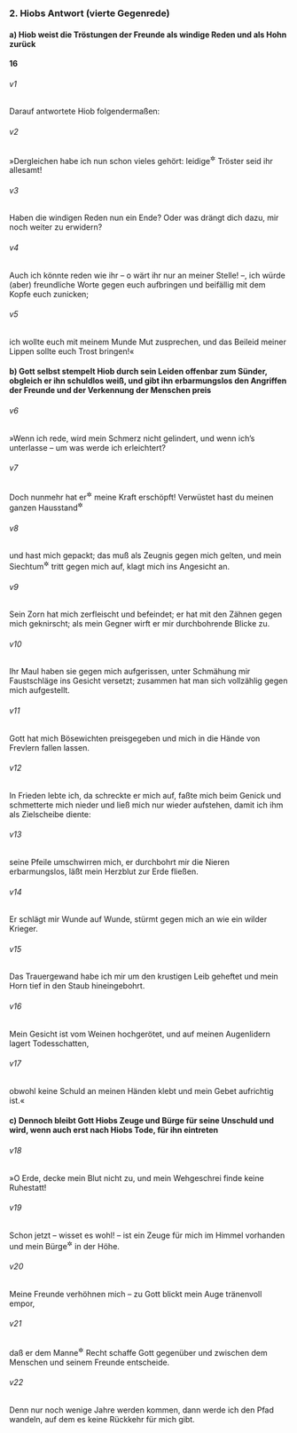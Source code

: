 ### 2. Hiobs Antwort (vierte Gegenrede)

#### a) Hiob weist die Tröstungen der Freunde als windige Reden und als Hohn zurück

__16__

###### v1
Darauf antwortete Hiob folgendermaßen:


###### v2
»Dergleichen habe ich nun schon vieles gehört: leidige<sup title="oder: elende">&#x2732;</sup>
 Tröster seid ihr allesamt!

###### v3
Haben die windigen Reden nun ein Ende? Oder was drängt dich dazu, mir noch weiter zu erwidern?

###### v4
Auch ich könnte reden wie ihr – o wärt ihr nur an meiner Stelle! –, ich würde (aber) freundliche Worte gegen euch aufbringen und beifällig mit dem Kopfe euch zunicken;

###### v5
ich wollte euch mit meinem Munde Mut zusprechen, und das Beileid meiner Lippen sollte euch Trost bringen!«

#### b) Gott selbst stempelt Hiob durch sein Leiden offenbar zum Sünder, obgleich er ihn schuldlos weiß, und gibt ihn erbarmungslos den Angriffen der Freunde und der Verkennung der Menschen preis


###### v6
»Wenn ich rede, wird mein Schmerz nicht gelindert, und wenn ich’s unterlasse – um was werde ich erleichtert?

###### v7
Doch nunmehr hat er<sup title="d.h. Gott">&#x2732;</sup>
 meine Kraft erschöpft! Verwüstet hast du meinen ganzen Hausstand<sup title="oder: Freundeskreis">&#x2732;</sup>


###### v8
und hast mich gepackt; das muß als Zeugnis gegen mich gelten, und mein Siechtum<sup title="oder: meine Verlassenheit">&#x2732;</sup>
 tritt gegen mich auf, klagt mich ins Angesicht an.

###### v9
Sein Zorn hat mich zerfleischt und befeindet; er hat mit den Zähnen gegen mich geknirscht; als mein Gegner wirft er mir durchbohrende Blicke zu.

###### v10
Ihr Maul haben sie gegen mich aufgerissen, unter Schmähung mir Faustschläge ins Gesicht versetzt; zusammen hat man sich vollzählig gegen mich aufgestellt.

###### v11
Gott hat mich Bösewichten preisgegeben und mich in die Hände von Frevlern fallen lassen.

###### v12
In Frieden lebte ich, da schreckte er mich auf, faßte mich beim Genick und schmetterte mich nieder und ließ mich nur wieder aufstehen, damit ich ihm als Zielscheibe diente:

###### v13
seine Pfeile umschwirren mich, er durchbohrt mir die Nieren erbarmungslos, läßt mein Herzblut zur Erde fließen.

###### v14
Er schlägt mir Wunde auf Wunde, stürmt gegen mich an wie ein wilder Krieger.

###### v15
Das Trauergewand habe ich mir um den krustigen Leib geheftet und mein Horn tief in den Staub hineingebohrt.

###### v16
Mein Gesicht ist vom Weinen hochgerötet, und auf meinen Augenlidern lagert Todesschatten,

###### v17
obwohl keine Schuld an meinen Händen klebt und mein Gebet aufrichtig ist.«

#### c) Dennoch bleibt Gott Hiobs Zeuge und Bürge für seine Unschuld und wird, wenn auch erst nach Hiobs Tode, für ihn eintreten


###### v18
»O Erde, decke mein Blut nicht zu, und mein Wehgeschrei finde keine Ruhestatt!

###### v19
Schon jetzt – wisset es wohl! – ist ein Zeuge für mich im Himmel vorhanden und mein Bürge<sup title="oder: Eideshelfer">&#x2732;</sup>
 in der Höhe.

###### v20
Meine Freunde verhöhnen mich – zu Gott blickt mein Auge tränenvoll empor,

###### v21
daß er dem Manne<sup title="oder: Sterblichen">&#x2732;</sup>
 Recht schaffe Gott gegenüber und zwischen dem Menschen und seinem Freunde entscheide.

###### v22
Denn nur noch wenige Jahre werden kommen, dann werde ich den Pfad wandeln, auf dem es keine Rückkehr für mich gibt.